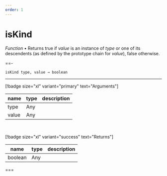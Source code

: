 ```yaml
---
order: 1
---
```

# isKind

_Function_ &bull; Returns true if _value_ is an instance of _type_ or one of its descendents (as defined by the prototype chain for _value_), false otherwise.


==- <pre><code>isKind type, value &rarr; boolean</code></pre>
<hr>

[!badge size="xl" variant="primary" text="Arguments"]

| name | type | description |
|------|------|-------------|
|type|Any||
|value|Any||

<br>

[!badge size="xl" variant="success" text="Returns"]

| name | type | description |
|------|------|-------------|
|boolean|Any||



===



